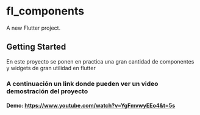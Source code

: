 # fl_components

A new Flutter project.

## Getting Started

En este proyecto se ponen en practica una gran cantidad de componentes y widgets de gran utilidad en flutter

### A continuación un link donde pueden ver un video demostración del proyecto
#### Demo: https://www.youtube.com/watch?v=YgFmvwyEEo4&t=5s
